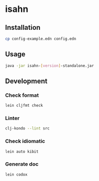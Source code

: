 # isahn

## Installation

``` sh
cp config-example.edn config.edn
```

## Usage

``` sh
java -jar isahn-[version]-standalone.jar
```

## Development

### Check format

``` sh
lein cljfmt check
```

### Linter

``` sh
clj-kondo --lint src
```

### Check idiomatic

``` sh
lein auto kibit
```

### Generate doc

``` sh
lein codox 
```
